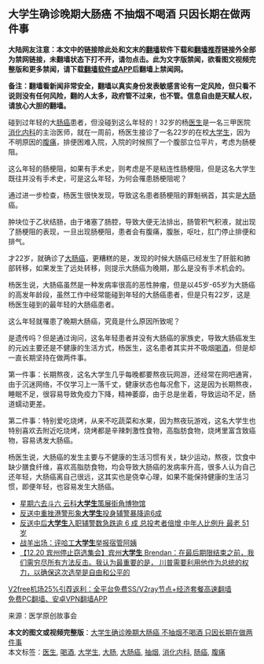  <h2>大学生确诊晚期大肠癌 不抽烟不喝酒 只因长期在做两件事</h2> <p class="notice"><b>大陆网友注意：本文中的链接除此处和文末的<a href="https://github.com/bannedbook/fanqiang" >翻墙</a>软件下载和<a href="https://github.com/killgcd/justmysocks/blob/master/README.md">翻墙推荐</a>链接外全部为禁网链接，未翻墙状态下打不开，请勿点击。此为文字版禁闻，欲看图文视频完整版和更多禁闻，请下载<a href="https://github.com/bannedbook/fanqiang">翻墙软件或APP</a>后翻墙上禁闻网。</p><p>备注：翻墙看新闻非常安全，翻墙以真实身份发表敏感言论有一定风险，但只看不说则没有任何风险，翻的人太多，政府管不过来，也不管。信息自由是天赋人权，请放心大胆的翻墙。</b></p>  <div class="entry"> <p id="conimg">碰到过年轻的大<a href="https://www.bannedbook.org/bnews/tag/%E8%82%A0%E7%99%8C/" class="st_tag internal_tag" rel="tag" title="标签 肠癌 下的日志">肠癌</a>患者，但没碰到这么年轻的！32岁的杨<a href="https://www.bannedbook.org/bnews/tag/%e5%8c%bb%e7%94%9f/" class="st_tag internal_tag" rel="tag" title="标签 医生 下的日志">医生</a>是一名三甲医院<a href="https://www.bannedbook.org/bnews/tag/%e6%b6%88%e5%8c%96%e5%86%85%e7%a7%91/" class="st_tag internal_tag" rel="tag" title="标签 消化内科 下的日志">消化内科</a>的主治医师，就在一周前，杨医生接诊了一名22岁的在校<a href="https://www.bannedbook.org/bnews/tag/%e5%a4%a7%e5%ad%a6%e7%94%9f/" class="st_tag internal_tag" rel="tag" title="标签 大学生 下的日志">大学生</a>，因为不明原因的<a href="https://www.bannedbook.org/bnews/tag/%e8%85%b9%e7%97%9b/" class="st_tag internal_tag" rel="tag" title="标签 腹痛 下的日志">腹痛</a>，排便困难入院，入院的时候照了一个腹部立位平片，考虑为肠梗阻。</p> <p>这么年轻的肠梗阻，如果有手术史，则考虑是不是粘连性肠梗阻，但是这名大学生既往并没有手术史，可是这么年轻，为何会罹患肠梗阻呢？</p> <p>通过进一步检查，杨医生很快发现，导致这名患者肠梗阻的罪魁祸首，其实是<a href="https://www.bannedbook.org/bnews/tag/%E5%A4%A7%E8%82%A0/" class="st_tag internal_tag" rel="tag" title="标签 大肠 下的日志">大肠</a>癌。</p> <p>肿块位于乙状结肠，由于堵塞了肠腔，导致大便无法排出，肠管积气积液，就出现了肠梗阻的表现，一旦出现肠梗阻，患者会有腹痛，腹胀，呕吐，肛门停止排便和排气。</p>  <p>才22岁，就确诊了<a href="https://www.bannedbook.org/bnews/tag/%E5%A4%A7%E8%82%A0%E7%99%8C/" class="st_tag internal_tag" rel="tag" title="标签 大肠癌 下的日志">大肠癌</a>，更糟糕的是，发现的时候大肠癌已经发生了肝脏和肺部转移，如果发生了远处转移，则提示大肠癌为晚期，那么是没有手术机会的。</p> <p>杨医生说，大肠癌虽然是一种发病率很高的恶性肿瘤，但是以45岁-65岁为大肠癌的高发年龄段，虽然工作中经常能碰到年轻的大肠癌患者，但是只有22岁，这是杨医生碰到的最年轻的大肠癌患者。</p> <p>这么年轻就罹患了晚期大肠癌，究竟是什么原因所致呢？</p> <p>是遗传吗？但是通过询问，这名年轻患者并没有大肠癌的家族史，导致大肠癌发生的元凶主要还是不健康的生活方式，杨医生，这名患者其实并不吸烟<a href="https://www.bannedbook.org/bnews/tag/%E5%96%9D%E9%85%92/" class="st_tag internal_tag" rel="tag" title="标签 喝酒 下的日志">喝酒</a>，但是却一直长期坚持在做两件事。</p>  <p>第一件事：长期熬夜，这名大学生几乎每晚都要熬夜玩网游，还经常在网吧通宵，由于沉迷网络，不仅学习上一落千丈，健康状态也每况愈下，这是因为长期熬夜，睡眠不足，很容易导致免疫力下降，精神萎靡，由于总是坐着，导致运动不足，肠道蠕动更差。</p> <p>第二件事：特别爱吃烧烤，从来不吃蔬菜和水果，因为熬夜玩游戏，这名大学生也特别喜欢去附近吃烧烤，烧烤都是辛辣刺激性食物，高脂肪食物，烧烤里富含致癌物，容易诱发大肠癌。</p> <p>杨医生说，大肠癌的发生主要与不健康的生活习惯有关，缺少运动，熬夜，饮食中缺少膳食纤维，喜欢高脂肪食物，均会导致大肠癌的发病率升高，很多人认为自己还年轻，大肠癌离自己很远，这其实也是侥幸心理，如果不能保持健康的生活习惯，即便年轻，也容易发生大肠癌。</p> <ul class='op-related-articles' title='相关阅读'> <li><a href='https://www.bannedbook.org/bnews/taiwannews/20201229/1456940.html' target='_blank'>星期六去斗六 云科<b>大学生</b>策展街角博物馆</a></li> <li><a href='https://www.bannedbook.org/bnews/worldnews/20201229/1456714.html' target='_blank'>反送中重挫港警形象<b>大学生</b>投身辅警暴降逾6成</a></li> <li><a href='https://www.bannedbook.org/bnews/comments/20201229/1456675.html' target='_blank'>反送中后<b>大学生</b>入职辅警数急跌逾 6 成 总投考者倍增 中年人比例升 最老 51 岁</a></li> <li><a href='https://www.bannedbook.org/bnews/comments/20201224/1454102.html' target='_blank'>战羊出场：评哈工<b>大学生</b>举报宿管阿姨</a></li> <li><a href='https://www.bannedbook.org/bnews/bannedvideo/20201223/1453389.html' target='_blank'>【12.20 宾州停止窃选集会】宾州<b>大学生</b> Brendan：在最后期限结束之前，我们需穷尽所有方法反击。我认为最重要的是， 川普需要利用他作为总统的权力，以确保这次选举是自由和公平的</a></li> </ul> <p class="texttj"> <a href="https://www.bannedbook.org/forum23/topic22702.html" target="_blank">V2free机场25%引荐返利：全平台免费SS/V2ray节点+经济套餐高速翻墙</a><br/> <a href="https://github.com/bannedbook/fanqiang/wiki/%E7%A6%81%E9%97%BB%E7%BD%91%E5%AE%89%E5%8D%93%E7%BF%BB%E5%A2%99%E6%96%B0%E9%97%BBAPP" target="_blank">免费PC翻墙、安卓VPN翻墙APP</a></p><p> 来源：医学原创故事会 </p> <a name='sharetosocial'></a>       <div><b>本文的图文或视频完整版</b>：<a href='https://www.bannedbook.org/bnews/health/20201229/1456979.html'>大学生确诊晚期大肠癌 不抽烟不喝酒 只因长期在做两件事</a></div>  </div><!--END ENTRY--> <div class="postfooter"> <div>本文标签：<a href="https://www.bannedbook.org/bnews/tag/%e5%8c%bb%e7%94%9f/" rel="tag">医生</a>, <a href="https://www.bannedbook.org/bnews/tag/%E5%96%9D%E9%85%92/" rel="tag">喝酒</a>, <a href="https://www.bannedbook.org/bnews/tag/%e5%a4%a7%e5%ad%a6%e7%94%9f/" rel="tag">大学生</a>, <a href="https://www.bannedbook.org/bnews/tag/%E5%A4%A7%E8%82%A0/" rel="tag">大肠</a>, <a href="https://www.bannedbook.org/bnews/tag/%E5%A4%A7%E8%82%A0%E7%99%8C/" rel="tag">大肠癌</a>, <a href="https://www.bannedbook.org/bnews/tag/%E6%8A%BD%E7%83%9F/" rel="tag">抽烟</a>, <a href="https://www.bannedbook.org/bnews/tag/%e6%b6%88%e5%8c%96%e5%86%85%e7%a7%91/" rel="tag">消化内科</a>, <a href="https://www.bannedbook.org/bnews/tag/%E8%82%A0%E7%99%8C/" rel="tag">肠癌</a>, <a href="https://www.bannedbook.org/bnews/tag/%e8%85%b9%e7%97%9b/" rel="tag">腹痛</a></div>  </div><!--END POSTFOOTER--> 